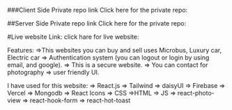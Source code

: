 ###Client Side Private repo link Click here for the private repo:

##Server Side Private repo link Click here for the private repo:

#Live website Link: click hare for live website:

Features:
=>This websites you can buy and sell uses Microbus, Luxury car, Electric car
=> Authentication system (you can logout or login by using email, and google).
=> This is a secure website.
=> You can contact for photography
=> user friendly UI.

I have used for this website:
=> React.js
=> Tailwind
=> daisyUI
=> Firebase
=> Vercel
=> Mongodb
=> React Icons
=> CSS =>HTML
=> JS
=> react-photo-view
=> react-hook-form
=> react-hot-toast
